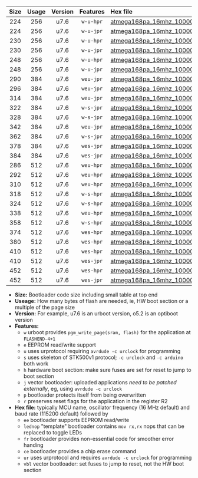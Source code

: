 |Size|Usage|Version|Features|Hex file|
|:-:|:-:|:-:|:-:|:--|
|224|256|u7.6|`w-u-hpr`|[atmega168pa_16mhz_1000000bps_ur.hex](https://raw.githubusercontent.com/stefanrueger/urboot/main//atmega168pa_16mhz_1000000bps_ur.hex)|
|224|256|u7.6|`w-u-jpr`|[atmega168pa_16mhz_1000000bps_ur_vbl.hex](https://raw.githubusercontent.com/stefanrueger/urboot/main//atmega168pa_16mhz_1000000bps_ur_vbl.hex)|
|230|256|u7.6|`w-u-hpr`|[atmega168pa_16mhz_1000000bps_lednop_ur.hex](https://raw.githubusercontent.com/stefanrueger/urboot/main//atmega168pa_16mhz_1000000bps_lednop_ur.hex)|
|230|256|u7.6|`w-u-jpr`|[atmega168pa_16mhz_1000000bps_lednop_ur_vbl.hex](https://raw.githubusercontent.com/stefanrueger/urboot/main//atmega168pa_16mhz_1000000bps_lednop_ur_vbl.hex)|
|248|256|u7.6|`w-u-hpr`|[atmega168pa_16mhz_1000000bps_lednop_fr_ur.hex](https://raw.githubusercontent.com/stefanrueger/urboot/main//atmega168pa_16mhz_1000000bps_lednop_fr_ur.hex)|
|248|256|u7.6|`w-u-jpr`|[atmega168pa_16mhz_1000000bps_lednop_fr_ur_vbl.hex](https://raw.githubusercontent.com/stefanrueger/urboot/main//atmega168pa_16mhz_1000000bps_lednop_fr_ur_vbl.hex)|
|290|384|u7.6|`weu-jpr`|[atmega168pa_16mhz_1000000bps_ee_ur_vbl.hex](https://raw.githubusercontent.com/stefanrueger/urboot/main//atmega168pa_16mhz_1000000bps_ee_ur_vbl.hex)|
|296|384|u7.6|`weu-jpr`|[atmega168pa_16mhz_1000000bps_ee_lednop_ur_vbl.hex](https://raw.githubusercontent.com/stefanrueger/urboot/main//atmega168pa_16mhz_1000000bps_ee_lednop_ur_vbl.hex)|
|314|384|u7.6|`weu-jpr`|[atmega168pa_16mhz_1000000bps_ee_lednop_fr_ur_vbl.hex](https://raw.githubusercontent.com/stefanrueger/urboot/main//atmega168pa_16mhz_1000000bps_ee_lednop_fr_ur_vbl.hex)|
|322|384|u7.6|`w-s-jpr`|[atmega168pa_16mhz_1000000bps_vbl.hex](https://raw.githubusercontent.com/stefanrueger/urboot/main//atmega168pa_16mhz_1000000bps_vbl.hex)|
|328|384|u7.6|`w-s-jpr`|[atmega168pa_16mhz_1000000bps_lednop_vbl.hex](https://raw.githubusercontent.com/stefanrueger/urboot/main//atmega168pa_16mhz_1000000bps_lednop_vbl.hex)|
|342|384|u7.6|`weu-jpr`|[atmega168pa_16mhz_1000000bps_ee_lednop_fr_ce_ur_vbl.hex](https://raw.githubusercontent.com/stefanrueger/urboot/main//atmega168pa_16mhz_1000000bps_ee_lednop_fr_ce_ur_vbl.hex)|
|362|384|u7.6|`w-s-jpr`|[atmega168pa_16mhz_1000000bps_lednop_fr_vbl.hex](https://raw.githubusercontent.com/stefanrueger/urboot/main//atmega168pa_16mhz_1000000bps_lednop_fr_vbl.hex)|
|378|384|u7.6|`wes-jpr`|[atmega168pa_16mhz_1000000bps_ee_vbl.hex](https://raw.githubusercontent.com/stefanrueger/urboot/main//atmega168pa_16mhz_1000000bps_ee_vbl.hex)|
|384|384|u7.6|`wes-jpr`|[atmega168pa_16mhz_1000000bps_ee_lednop_vbl.hex](https://raw.githubusercontent.com/stefanrueger/urboot/main//atmega168pa_16mhz_1000000bps_ee_lednop_vbl.hex)|
|286|512|u7.6|`weu-hpr`|[atmega168pa_16mhz_1000000bps_ee_ur.hex](https://raw.githubusercontent.com/stefanrueger/urboot/main//atmega168pa_16mhz_1000000bps_ee_ur.hex)|
|292|512|u7.6|`weu-hpr`|[atmega168pa_16mhz_1000000bps_ee_lednop_ur.hex](https://raw.githubusercontent.com/stefanrueger/urboot/main//atmega168pa_16mhz_1000000bps_ee_lednop_ur.hex)|
|310|512|u7.6|`weu-hpr`|[atmega168pa_16mhz_1000000bps_ee_lednop_fr_ur.hex](https://raw.githubusercontent.com/stefanrueger/urboot/main//atmega168pa_16mhz_1000000bps_ee_lednop_fr_ur.hex)|
|318|512|u7.6|`w-s-hpr`|[atmega168pa_16mhz_1000000bps.hex](https://raw.githubusercontent.com/stefanrueger/urboot/main//atmega168pa_16mhz_1000000bps.hex)|
|324|512|u7.6|`w-s-hpr`|[atmega168pa_16mhz_1000000bps_lednop.hex](https://raw.githubusercontent.com/stefanrueger/urboot/main//atmega168pa_16mhz_1000000bps_lednop.hex)|
|338|512|u7.6|`weu-hpr`|[atmega168pa_16mhz_1000000bps_ee_lednop_fr_ce_ur.hex](https://raw.githubusercontent.com/stefanrueger/urboot/main//atmega168pa_16mhz_1000000bps_ee_lednop_fr_ce_ur.hex)|
|358|512|u7.6|`w-s-hpr`|[atmega168pa_16mhz_1000000bps_lednop_fr.hex](https://raw.githubusercontent.com/stefanrueger/urboot/main//atmega168pa_16mhz_1000000bps_lednop_fr.hex)|
|374|512|u7.6|`wes-hpr`|[atmega168pa_16mhz_1000000bps_ee.hex](https://raw.githubusercontent.com/stefanrueger/urboot/main//atmega168pa_16mhz_1000000bps_ee.hex)|
|380|512|u7.6|`wes-hpr`|[atmega168pa_16mhz_1000000bps_ee_lednop.hex](https://raw.githubusercontent.com/stefanrueger/urboot/main//atmega168pa_16mhz_1000000bps_ee_lednop.hex)|
|410|512|u7.6|`wes-hpr`|[atmega168pa_16mhz_1000000bps_ee_lednop_fr.hex](https://raw.githubusercontent.com/stefanrueger/urboot/main//atmega168pa_16mhz_1000000bps_ee_lednop_fr.hex)|
|410|512|u7.6|`wes-jpr`|[atmega168pa_16mhz_1000000bps_ee_lednop_fr_vbl.hex](https://raw.githubusercontent.com/stefanrueger/urboot/main//atmega168pa_16mhz_1000000bps_ee_lednop_fr_vbl.hex)|
|452|512|u7.6|`wes-hpr`|[atmega168pa_16mhz_1000000bps_ee_lednop_fr_ce.hex](https://raw.githubusercontent.com/stefanrueger/urboot/main//atmega168pa_16mhz_1000000bps_ee_lednop_fr_ce.hex)|
|452|512|u7.6|`wes-jpr`|[atmega168pa_16mhz_1000000bps_ee_lednop_fr_ce_vbl.hex](https://raw.githubusercontent.com/stefanrueger/urboot/main//atmega168pa_16mhz_1000000bps_ee_lednop_fr_ce_vbl.hex)|

- **Size:** Bootloader code size including small table at top end
- **Useage:** How many bytes of flash are needed, ie, HW boot section or a multiple of the page size
- **Version:** For example, u7.6 is an urboot version, o5.2 is an optiboot version
- **Features:**
  + `w` urboot provides `pgm_write_page(sram, flash)` for the application at `FLASHEND-4+1`
  + `e` EEPROM read/write support
  + `u` uses urprotocol requiring `avrdude -c urclock` for programming
  + `s` uses skeleton of STK500v1 protocol; `-c urclock` and `-c arduino` both work
  + `h` hardware boot section: make sure fuses are set for reset to jump to boot section
  + `j` vector bootloader: uploaded applications *need to be patched externally*, eg, using `avrdude -c urclock`
  + `p` bootloader protects itself from being overwritten
  + `r` preserves reset flags for the application in the register R2
- **Hex file:** typically MCU name, oscillator frequency (16 MHz default) and baud rate (115200 default) followed by
  + `ee` bootloader supports EEPROM read/write
  + `lednop` "template" bootloader contains `mov rx,rx` nops that can be replaced to toggle LEDs
  + `fr` bootloader provides non-essential code for smoother error handing
  + `ce` bootloader provides a chip erase command
  + `ur` uses urprotocol and requires `avrdude -c urclock` for programming
  + `vbl` vector bootloader: set fuses to jump to reset, not the HW boot section
